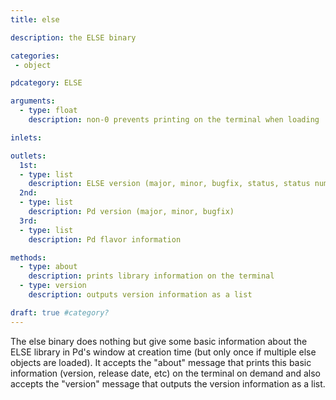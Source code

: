 ```yaml
---
title: else

description: the ELSE binary

categories:
 - object

pdcategory: ELSE

arguments:
  - type: float
    description: non-0 prevents printing on the terminal when loading

inlets:

outlets:
  1st:
  - type: list
    description: ELSE version (major, minor, bugfix, status, status number)
  2nd:
  - type: list
    description: Pd version (major, minor, bugfix)
  3rd:
  - type: list
    description: Pd flavor information

methods:
  - type: about
    description: prints library information on the terminal
  - type: version
    description: outputs version information as a list

draft: true #category?
---
```


The else binary does nothing but give some basic information about the ELSE library in Pd's window at creation time (but only once if multiple else objects are loaded). It accepts the "about" message that prints this basic information (version, release date, etc) on the terminal on demand and also accepts the "version" message that outputs the version information as a list.

